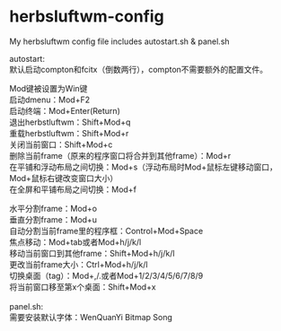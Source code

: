herbsluftwm-config
==================

My herbsluftwm config file includes autostart.sh &amp; panel.sh

autostart:<br>
默认启动compton和fcitx（倒数两行），compton不需要额外的配置文件。<br>

Mod键被设置为Win键<br>
启动dmenu：Mod+F2<br>
启动终端：Mod+Enter(Return)<br>
退出herbstluftwm：Shift+Mod+q<br>
重载herbstluftwm：Shift+Mod+r<br>
关闭当前窗口：Shift+Mod+c<br>
删除当前frame（原来的程序窗口将合并到其他frame）：Mod+r<br>
在平铺和浮动布局之间切换：Mod+s（浮动布局时Mod+鼠标左键移动窗口，Mod+鼠标右键改变窗口大小）<br>
在全屏和平铺布局之间切换：Mod+f<br>

水平分割frame：Mod+o<br>
垂直分割frame：Mod+u<br>
自动分割当前frame里的程序框：Control+Mod+Space<br>
焦点移动：Mod+tab或者Mod+h/j/k/l<br>
移动当前窗口到其他frame：Shift+Mod+h/j/k/l<br>
更改当前frame大小：Ctrl+Mod+h/j/k/l<br>
切换桌面（tag）：Mod+,/.或者Mod+1/2/3/4/5/6/7/8/9<br>
将当前窗口移至第x个桌面：Shift+Mod+x<br>
<br>
panel.sh:<br>
需要安装默认字体：WenQuanYi Bitmap Song<br>

